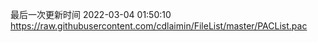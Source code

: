 最后一次更新时间 2022-03-04 01:50:10
https://raw.githubusercontent.com/cdlaimin/FileList/master/PACList.pac

